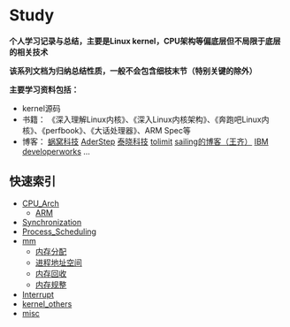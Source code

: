 Study
==========
**个人学习记录与总结，主要是Linux kernel，CPU架构等偏底层但不局限于底层的相关技术**

**该系列文档为归纳总结性质，一般不会包含细枝末节（特别关键的除外）**

**主要学习资料包括：**
* kernel源码
* 书籍：
  《深入理解Linux内核》、《深入Linux内核架构》、《奔跑吧Linux内核》、《perfbook》、《大话处理器》、ARM Spec等
* 博客：
  [蜗窝科技](http://www.wowotech.net/)
  [AderStep](http://blog.csdn.net/gatieme?viewmode=contents)
  [泰晓科技](http://www.tinylab.org/)
  [tolimit](http://www.cnblogs.com/tolimit/)
  [sailing的博客（王齐）](http://blog.sina.com.cn/s/articlelist_1685243084_0_1.html)
  [IBM developerworks](https://www.ibm.com/developerworks/cn/views/linux/libraryview.jsp)
  ...

## 快速索引
* [CPU_Arch](./CPU_Arch/CPU_Arch.md)
  - [ARM](./CPU_Arch/ARM/ARM.md)
* [Synchronization](./Synchronization/Synchronization.md)
* [Process_Scheduling](./Process_Scheduling/Process_Scheduling.md)
* [mm](./mm/mm.md)
  - [内存分配](./mm/内存分配/内存分配.md)
  - [进程地址空间](./mm/进程地址空间/进程地址空间.md)
  - [内存回收](./mm/内存回收/内存回收.md)
  - [内存规整](http://www.cnblogs.com/tolimit/p/5286663.html)
* [Interrupt](./Interrupt/Interrupt.md)
* [kernel_others](./kernel_others/kernel_others.md)
* [misc](./misc/misc.md)
